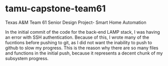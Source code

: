 # tamu-capstone-team61
Texas A&amp;M Team 61 Senior Design Project- Smart Home Automation

In the initial commit of the code for the back-end LAMP stack, I was having an error with SSH authentication.
Because of this, I wrote many of the fucntions before pushing to git, as I did not want the inability to push to github to slow my progress.
This is the reason why there are so many files and functions in the initial push, because it represents a decent chunk of my subsystem progress.
